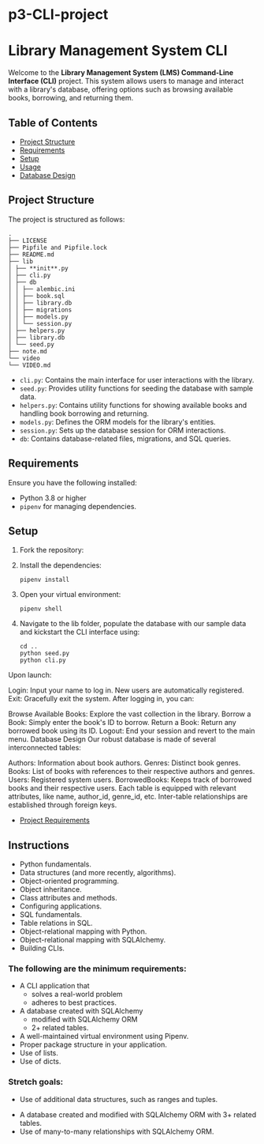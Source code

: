 # p3-CLI-project

# Library Management System CLI

Welcome to the **Library Management System (LMS) Command-Line Interface (CLI)** project. This system allows users to manage and interact with a library's database, offering options such as browsing available books, borrowing, and returning them.

## Table of Contents

- [Project Structure](#project-structure)
- [Requirements](#requirements)
- [Setup](#setup)
- [Usage](#usage)
- [Database Design](#database-design)

## Project Structure

The project is structured as follows:

```shell
.
├── LICENSE
├── Pipfile and Pipfile.lock
├── README.md
├── lib
│ ├── **init**.py
│ ├── cli.py
│ ├── db
│ │ ├── alembic.ini
│ │ ├── book.sql
│ │ ├── library.db
│ │ ├── migrations
│ │ ├── models.py
│ │ └── session.py
│ ├── helpers.py
│ ├── library.db
│ └── seed.py
├── note.md
└── video
└── VIDEO.md
```

- `cli.py`: Contains the main interface for user interactions with the library.
- `seed.py`: Provides utility functions for seeding the database with sample data.
- `helpers.py`: Contains utility functions for showing available books and handling book borrowing and returning.
- `models.py`: Defines the ORM models for the library's entities.
- `session.py`: Sets up the database session for ORM interactions.
- `db`: Contains database-related files, migrations, and SQL queries.

## Requirements

Ensure you have the following installed:

- Python 3.8 or higher
- `pipenv` for managing dependencies.

## Setup

1. Fork the repository:

2. Install the dependencies:
   ```shell
   pipenv install
   ```
3. Open your virtual environment:
   ```shell
   pipenv shell
   ```
4. Navigate to the lib folder, populate the database with our sample data and kickstart the CLI interface using:
   ```shell
   cd ..
   python seed.py
   python cli.py
   ```

Upon launch:

Login: Input your name to log in. New users are automatically registered.
Exit: Gracefully exit the system.
After logging in, you can:

Browse Available Books: Explore the vast collection in the library.
Borrow a Book: Simply enter the book's ID to borrow.
Return a Book: Return any borrowed book using its ID.
Logout: End your session and revert to the main menu.
Database Design
Our robust database is made of several interconnected tables:

Authors: Information about book authors.
Genres: Distinct book genres.
Books: List of books with references to their respective authors and genres.
Users: Registered system users.
BorrowedBooks: Keeps track of borrowed books and their respective users.
Each table is equipped with relevant attributes, like name, author_id, genre_id, etc. Inter-table relationships are established through foreign keys.

- [Project Requirements](https://my.learn.co/courses/653/pages/phase-3-project-cli?module_item_id=95439)

## Instructions

- Python fundamentals.
- Data structures (and more recently, algorithms).
- Object-oriented programming.
- Object inheritance.
- Class attributes and methods.
- Configuring applications.
- SQL fundamentals.
- Table relations in SQL.
- Object-relational mapping with Python.
- Object-relational mapping with SQLAlchemy.
- Building CLIs.

### The following are the minimum requirements:

- A CLI application that
  - solves a real-world problem
  - adheres to best practices.
- A database created with SQLAlchemy
  - modified with SQLAlchemy ORM
  - 2+ related tables.
- A well-maintained virtual environment using Pipenv.
- Proper package structure in your application.
- Use of lists.
- Use of dicts.

### Stretch goals:

- Use of additional data structures, such as ranges and tuples.

* A database created and modified with SQLAlchemy ORM with 3+ related tables.
* Use of many-to-many relationships with SQLAlchemy ORM.

